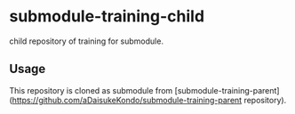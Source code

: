 # submodule-training-child
child repository of training for submodule.

## Usage

This repository is cloned as submodule from [submodule-training-parent](https://github.com/aDaisukeKondo/submodule-training-parent repository).

